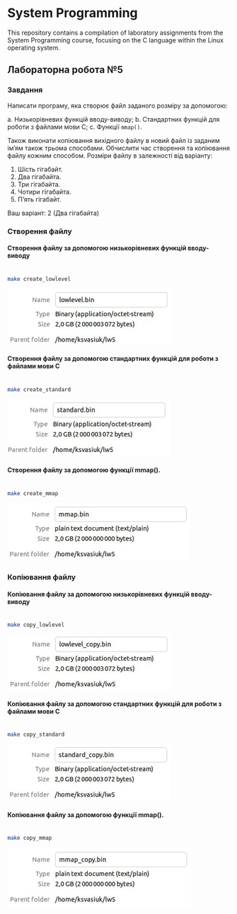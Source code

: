 # System Programming

This repository contains a compilation of laboratory assignments from the System Programming course, focusing on the C language within the Linux operating system.

## Лабораторна робота №5

### Завдання

Написати програму, яка створює файл заданого розміру за допомогою:

a. Низькорівневих функцій вводу-виводу;
b. Стандартних функцій для роботи з файлами мови C;
c. Функції `mmap()`.

Також виконати копіювання вихідного файлу в новий файл із заданим ім’ям також трьома способами. Обчислити час створення та копіювання файлу кожним способом. Розміри файлу в залежності від варіанту:

1. Шість гігабайт.
2. Два гігабайта.
3. Три гігабайта.
4. Чотири гігабайта.
5. П’ять гігабайт.

Ваш варіант: 2 (Два гігабайта)

### Створення файлу

#### Створення файлу за допомогою низькорівневих функцій вводу-виводу

```bash

make create_lowlevel

```

![Template Create With Lowlevel](./public/assets/create_lowlevel.png)

#### Створення файлу за допомогою стандартних функцій для роботи з файлами мови С

```bash

make create_standard

```

![Template Create With Standard](./public/assets/create_standard.jpg)

#### Створення файлу за допомогою функції mmap().

```bash

make create_mmap

```

![Template Create With MMap](./public/assets/create_mmap.jpg)

### Копіювання файлу

#### Копіювання файлу за допомогою низькорівневих функцій вводу-виводу

```bash

make copy_lowlevel

```

![Template Copy With Lowlevel](./public/assets/copy_lowlevel.jpg)

#### Копіювання файлу за допомогою стандартних функцій для роботи з файлами мови С

```bash

make copy_standard

```

![Template Copy With Standard](./public/assets/copy_standard.jpg)

#### Копіювання файлу за допомогою функції mmap().

```bash

make copy_mmap

```

![Template Copy With MMap](./public/assets/copy_mmap.jpg)
